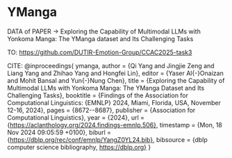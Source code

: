 # YManga

DATA of PAPER -> Exploring the Capability of Multimodal LLMs with Yonkoma Manga: The YManga dataset and Its Challenging Tasks

TO: https://github.com/DUTIR-Emotion-Group/CCAC2025-task3

CITE:
@inproceedings{
    ymanga,
    author = {Qi Yang and Jingjie Zeng and Liang Yang and Zhihao Yang and Hongfei Lin},
    editor = {Yaser Al{-}Onaizan and Mohit Bansal and Yun{-}Nung Chen},
    title = {Exploring the Capability of Multimodal LLMs with Yonkoma Manga: The YManga Dataset and Its Challenging Tasks},
    booktitle = {Findings of the Association for Computational Linguistics: {EMNLP} 2024, Miami, Florida, USA, November 12-16, 2024},
    pages = {8672--8687},
    publisher = {Association for Computational Linguistics},
    year = {2024},
    url = {https://aclanthology.org/2024.findings-emnlp.506},
    timestamp = {Mon, 18 Nov 2024 09:05:59 +0100},
    biburl = {https://dblp.org/rec/conf/emnlp/YangZ0YL24.bib},
    bibsource = {dblp computer science bibliography, https://dblp.org}
}
